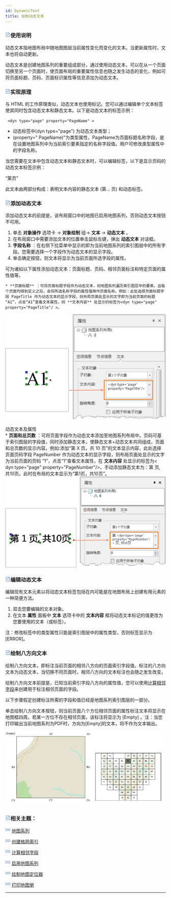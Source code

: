 ```yaml
---
id: DynamicText
title: 绘制动态文本
---
```

### ![](../../img/read.gif)使用说明

动态文本指地图布局中随地图图层当前属性变化而变化的文本。当更新属性时，文本也将自动更新。

动态文本是创建地图系列的重要组成部分，通过使用动态文本，可以在从一个页面切换至另一个页面时，使页面布局的重要属性信息也随之发生动态的变化，例如可将页面标题、页码、页面标识属性等信息添加为动态文本。

### ![](../../img/read.gif)实现原理

与 HTML 的工作原理类似，动态文本也使用标记。您可以通过编辑单个文本标签使其同时包含动态文本和静态文本。以下是动态文本的标签示例：

` <dyn type="page" property="PageName" >`

* 动态标签中(dyn type="page") 为动态文本类型；
* (property=" PageName)"为类型属性，PageName为页面标题名称字段，是在设置地图系列中为当前索引要素指定的名称字段值。用户可修改类型属性中的字段名称。

当您需要在文本中包含动态文本和静态文本时，可以编辑标签，以下是显示页码的动态文本标签示例：

“第<dyn type="page" property="PageNumber"/>页”

此文本由两部分构成：表明文本内容的静态文本 (第... 页) 和动态标签<dyn type="page" property="PageNumber"/>。

### ![](../../img/read.gif)添加动态文本

添加动态文本的前提是，该布局窗口中的地图已启用地图系列，否则动态文本按钮不可用。

1. 单击 **对象操作** 选项卡 -> **对象绘制** 组-> **文本** -> **动态文本** 。
2. 在布局窗口中需要添加文本的位置单击鼠标左键，弹出 **动态文本** 对话框。
3. **字段名称** ：在右侧下拉菜单中显示的即为当前地图系列的索引图层中的所有字段。您需要选择一个字段作为动态文本的显示字段。 
4. 单击确定按钮，则文本将显示为当前页面所选字段的属性。

可为诸如以下属性添加动态文本：页面标题、页码、相邻页面标注和特定页面的属性值等。

    * **页面标题** ：可将页面标题字段作为动态文本，则地图系列遍历索引图层中的要素，且每个页面均得到定义之后，会将所选名称字段的属性值用作页面名称。例如：此处选择页面标题字段 PageTitle 作为动态文本的显示字段，则布局页面处显示的文字即为当前页面的标题 “A1”，点击“A1”查看文本属性，则 **文本内容** 处显示的标签为<dyn type="page" property="PageTitle"/ >。
![](img/DynameicText.png)  

动态文本及属性  
    * **页面和总页数** ：可将页面字段作为动态文本添加至地图系列布局中。页码可基于索引图层的字段值，同时添加静态文本，使静态文本+动态文本共同组成，页面和总页数的显示内容。例如:添加“第 X 页，共 10 页”的文本显示内容，此处选择页面页码字段 PageNumber 作为动态文本的显示字段，则布局页面处显示的文字为当前页面的页码 “1”，点击“1"查看文本属性，在 **文本内容** 处显示的标签为< dyn type="page" property="PageNumber"/>，手动添加静态文本为：第 <dyn type="page" property="PageNumber"/> 页, 共10页。此时在布局的文本显示为“第1页，共10页”。
![](img/DynameicText-Page.png)  


### ![](../../img/read.gif)编辑动态文本

编辑现有文本元素以将动态文本标签包括在内可能是在地图布局上创建有用元素的一种简便方法。

1. 双击您要编辑的文本对象。
2. 在文本 **属性** 面板中 **文本** 选项卡中的 **文本内容** 框将动态文本标记的值更改为您要使用的文本（或标签）。 

注：修改标签中的类型属性只能是索引图层中的属性类型，否则标签显示为[ERROR]。

### ![](../../img/read.gif)绘制八方向文本

绘制八方向文本，即标注当前页面的相邻八方向的页面索引字段值。标注的八方向文本为动态文本，当切换不同页面时，相邻八方向的文本标注也会随之发生改变。

绘制八方向文本前提是，已知当前索引字段八方向的属性值，您可以使用[计算相邻字段](CaculateAdjacentFieldhtm)来创建用于标注相邻页面的字段。

以下步骤假定创建标注所需的字段和值已经是地图系列索引图层的一部分。

单击绘制八方向文本按钮，则当前页面八个方位相邻页面的属性标注文本将显示在地图框四周。若某一方位不存在相邻页面，该标注将显示为 [Empty]
。注：当您打印输出当前地图系列为PDF时，方向为[Empty]的文本，将不作为文本输出。

![](img/EightDirectionResult.png)  

  

### ![](../../img/read.gif)相关主题：

![](../img/smalltitle.png) [地图系列](MapSeries)

![](../img/smalltitle.png) [创建格网索引](CreateGridIndex)

![](../img/smalltitle.png) [计算相邻字段](CaculateAdjacentFieldhtm)

![](../img/smalltitle.png) [启用地图系列](MapSerieSettings)

![](../img/smalltitle.png) [绘制地图定位器](MapLocator)

![](../img/smalltitle.png) [打印地图册](PrintingMapBooks)

[](http://www.supermap.com)  
  
---

